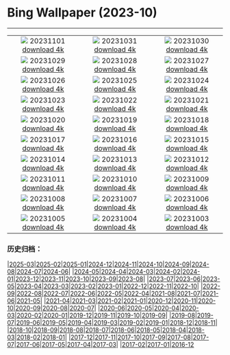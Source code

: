 # Bing Wallpaper (2023-10)
**************
| | | |
|:-:|:-:|:-:|
| ![](https://www.bing.com/th?id=OHR.HautBarr_IT-IT9951330243_1920x1080.jpg) 20231101 [download 4k](https://www.bing.com/th?id=OHR.HautBarr_IT-IT9951330243_UHD.jpg) | ![](https://www.bing.com/th?id=OHR.HalloweenPorchAI_IT-IT0209206965_1920x1080.jpg) 20231031 [download 4k](https://www.bing.com/th?id=OHR.HalloweenPorchAI_IT-IT0209206965_UHD.jpg) | ![](https://www.bing.com/th?id=OHR.AutumnRaven_IT-IT0004951220_1920x1080.jpg) 20231030 [download 4k](https://www.bing.com/th?id=OHR.AutumnRaven_IT-IT0004951220_UHD.jpg) |
| ![](https://www.bing.com/th?id=OHR.LangheItaly_IT-IT0113842370_1920x1080.jpg) 20231029 [download 4k](https://www.bing.com/th?id=OHR.LangheItaly_IT-IT0113842370_UHD.jpg) | ![](https://www.bing.com/th?id=OHR.FiveWinds_IT-IT3588998900_1920x1080.jpg) 20231028 [download 4k](https://www.bing.com/th?id=OHR.FiveWinds_IT-IT3588998900_UHD.jpg) | ![](https://www.bing.com/th?id=OHR.OldBridgeSkye_IT-IT3352647362_1920x1080.jpg) 20231027 [download 4k](https://www.bing.com/th?id=OHR.OldBridgeSkye_IT-IT3352647362_UHD.jpg) |
| ![](https://www.bing.com/th?id=OHR.ViennaAutumn_IT-IT9164239542_1920x1080.jpg) 20231026 [download 4k](https://www.bing.com/th?id=OHR.ViennaAutumn_IT-IT9164239542_UHD.jpg) | ![](https://www.bing.com/th?id=OHR.GrandStaircase_IT-IT8917709693_1920x1080.jpg) 20231025 [download 4k](https://www.bing.com/th?id=OHR.GrandStaircase_IT-IT8917709693_UHD.jpg) | ![](https://www.bing.com/th?id=OHR.FuzerCastle_IT-IT9605113103_1920x1080.jpg) 20231024 [download 4k](https://www.bing.com/th?id=OHR.FuzerCastle_IT-IT9605113103_UHD.jpg) |
| ![](https://www.bing.com/th?id=OHR.SanGiorgioMaggiore_IT-IT9222946405_1920x1080.jpg) 20231023 [download 4k](https://www.bing.com/th?id=OHR.SanGiorgioMaggiore_IT-IT9222946405_UHD.jpg) | ![](https://www.bing.com/th?id=OHR.AstoriaBridge_IT-IT7575959627_1920x1080.jpg) 20231022 [download 4k](https://www.bing.com/th?id=OHR.AstoriaBridge_IT-IT7575959627_UHD.jpg) | ![](https://www.bing.com/th?id=OHR.PersepolisRelief_IT-IT7224171772_1920x1080.jpg) 20231021 [download 4k](https://www.bing.com/th?id=OHR.PersepolisRelief_IT-IT7224171772_UHD.jpg) |
| ![](https://www.bing.com/th?id=OHR.PygmySloth_IT-IT6815817585_1920x1080.jpg) 20231020 [download 4k](https://www.bing.com/th?id=OHR.PygmySloth_IT-IT6815817585_UHD.jpg) | ![](https://www.bing.com/th?id=OHR.WaterLilyVietnam_IT-IT8076028570_1920x1080.jpg) 20231019 [download 4k](https://www.bing.com/th?id=OHR.WaterLilyVietnam_IT-IT8076028570_UHD.jpg) | ![](https://www.bing.com/th?id=OHR.KodiakAlaska_IT-IT8488894073_1920x1080.jpg) 20231018 [download 4k](https://www.bing.com/th?id=OHR.KodiakAlaska_IT-IT8488894073_UHD.jpg) |
| ![](https://www.bing.com/th?id=OHR.SpreadsheetDay_IT-IT8741983462_1920x1080.jpg) 20231017 [download 4k](https://www.bing.com/th?id=OHR.SpreadsheetDay_IT-IT8741983462_UHD.jpg) | ![](https://www.bing.com/th?id=OHR.GoldenEnchantments_IT-IT9162658563_1920x1080.jpg) 20231016 [download 4k](https://www.bing.com/th?id=OHR.GoldenEnchantments_IT-IT9162658563_UHD.jpg) | ![](https://www.bing.com/th?id=OHR.AutumnHedgehog_IT-IT1498595438_1920x1080.jpg) 20231015 [download 4k](https://www.bing.com/th?id=OHR.AutumnHedgehog_IT-IT1498595438_UHD.jpg) |
| ![](https://www.bing.com/th?id=OHR.RingEclipse_IT-IT1853781586_1920x1080.jpg) 20231014 [download 4k](https://www.bing.com/th?id=OHR.RingEclipse_IT-IT1853781586_UHD.jpg) | ![](https://www.bing.com/th?id=OHR.PerugiaFountainEurochocolate_IT-IT7296572620_1920x1080.jpg) 20231013 [download 4k](https://www.bing.com/th?id=OHR.PerugiaFountainEurochocolate_IT-IT7296572620_UHD.jpg) | ![](https://www.bing.com/th?id=OHR.IdahoBarn_IT-IT0454477337_1920x1080.jpg) 20231012 [download 4k](https://www.bing.com/th?id=OHR.IdahoBarn_IT-IT0454477337_UHD.jpg) |
| ![](https://www.bing.com/th?id=OHR.JohnDayFossil_IT-IT9653915961_1920x1080.jpg) 20231011 [download 4k](https://www.bing.com/th?id=OHR.JohnDayFossil_IT-IT9653915961_UHD.jpg) | ![](https://www.bing.com/th?id=OHR.SoprisSunrise_IT-IT4925798707_1920x1080.jpg) 20231010 [download 4k](https://www.bing.com/th?id=OHR.SoprisSunrise_IT-IT4925798707_UHD.jpg) | ![](https://www.bing.com/th?id=OHR.FremontPetroglyph_IT-IT9013079131_1920x1080.jpg) 20231009 [download 4k](https://www.bing.com/th?id=OHR.FremontPetroglyph_IT-IT9013079131_UHD.jpg) |
| ![](https://www.bing.com/th?id=OHR.ItalyTriesteBarcolana_IT-IT2686315925_1920x1080.jpg) 20231008 [download 4k](https://www.bing.com/th?id=OHR.ItalyTriesteBarcolana_IT-IT2686315925_UHD.jpg) | ![](https://www.bing.com/th?id=OHR.GrizzlyFalls_IT-IT0353576964_1920x1080.jpg) 20231007 [download 4k](https://www.bing.com/th?id=OHR.GrizzlyFalls_IT-IT0353576964_UHD.jpg) | ![](https://www.bing.com/th?id=OHR.TaughannockFalls_IT-IT9282123928_1920x1080.jpg) 20231006 [download 4k](https://www.bing.com/th?id=OHR.TaughannockFalls_IT-IT9282123928_UHD.jpg) |
| ![](https://www.bing.com/th?id=OHR.GentooJump_IT-IT0819312209_1920x1080.jpg) 20231005 [download 4k](https://www.bing.com/th?id=OHR.GentooJump_IT-IT0819312209_UHD.jpg) | ![](https://www.bing.com/th?id=OHR.TarantulaNebula_IT-IT1696643757_1920x1080.jpg) 20231004 [download 4k](https://www.bing.com/th?id=OHR.TarantulaNebula_IT-IT1696643757_UHD.jpg) | ![](https://www.bing.com/th?id=OHR.WhitsundaySwirl_IT-IT2012760745_1920x1080.jpg) 20231003 [download 4k](https://www.bing.com/th?id=OHR.WhitsundaySwirl_IT-IT2012760745_UHD.jpg) |

### 历史归档：

|[2025-03](/../2025-03/2025-03.md)|[2025-02](/../2025-02/2025-02.md)|[2025-01](/../2025-01/2025-01.md)|[2024-12](/../2024-12/2024-12.md)|[2024-11](/../2024-11/2024-11.md)|[2024-10](/../2024-10/2024-10.md)|[2024-09](/../2024-09/2024-09.md)|[2024-08](/../2024-08/2024-08.md)|[2024-07](/../2024-07/2024-07.md)|[2024-06](/../2024-06/2024-06.md)|
|[2024-05](/../2024-05/2024-05.md)|[2024-04](/../2024-04/2024-04.md)|[2024-03](/../2024-03/2024-03.md)|[2024-02](/../2024-02/2024-02.md)|[2024-01](/../2024-01/2024-01.md)|[2023-12](/../2023-12/2023-12.md)|[2023-11](/../2023-11/2023-11.md)|[2023-10](/2023-10.md)|[2023-09](/../2023-09/2023-09.md)|[2023-08](/../2023-08/2023-08.md)|
|[2023-07](/../2023-07/2023-07.md)|[2023-06](/../2023-06/2023-06.md)|[2023-05](/../2023-05/2023-05.md)|[2023-04](/../2023-04/2023-04.md)|[2023-03](/../2023-03/2023-03.md)|[2023-02](/../2023-02/2023-02.md)|[2023-01](/../2023-01/2023-01.md)|[2022-12](/../2022-12/2022-12.md)|[2022-11](/../2022-11/2022-11.md)|[2022-10](/../2022-10/2022-10.md)|
|[2022-09](/../2022-09/2022-09.md)|[2022-08](/../2022-08/2022-08.md)|[2022-07](/../2022-07/2022-07.md)|[2022-06](/../2022-06/2022-06.md)|[2022-05](/../2022-05/2022-05.md)|[2022-04](/../2022-04/2022-04.md)|[2021-08](/../2021-08/2021-08.md)|[2021-07](/../2021-07/2021-07.md)|[2021-06](/../2021-06/2021-06.md)|[2021-05](/../2021-05/2021-05.md)|
|[2021-04](/../2021-04/2021-04.md)|[2021-03](/../2021-03/2021-03.md)|[2021-02](/../2021-02/2021-02.md)|[2021-01](/../2021-01/2021-01.md)|[2020-12](/../2020-12/2020-12.md)|[2020-11](/../2020-11/2020-11.md)|[2020-10](/../2020-10/2020-10.md)|[2020-09](/../2020-09/2020-09.md)|[2020-08](/../2020-08/2020-08.md)|[2020-07](/../2020-07/2020-07.md)|
|[2020-06](/../2020-06/2020-06.md)|[2020-05](/../2020-05/2020-05.md)|[2020-04](/../2020-04/2020-04.md)|[2020-03](/../2020-03/2020-03.md)|[2020-02](/../2020-02/2020-02.md)|[2020-01](/../2020-01/2020-01.md)|[2019-12](/../2019-12/2019-12.md)|[2019-11](/../2019-11/2019-11.md)|[2019-10](/../2019-10/2019-10.md)|[2019-09](/../2019-09/2019-09.md)|
|[2019-08](/../2019-08/2019-08.md)|[2019-07](/../2019-07/2019-07.md)|[2019-06](/../2019-06/2019-06.md)|[2019-05](/../2019-05/2019-05.md)|[2019-04](/../2019-04/2019-04.md)|[2019-03](/../2019-03/2019-03.md)|[2019-02](/../2019-02/2019-02.md)|[2019-01](/../2019-01/2019-01.md)|[2018-12](/../2018-12/2018-12.md)|[2018-11](/../2018-11/2018-11.md)|
|[2018-10](/../2018-10/2018-10.md)|[2018-09](/../2018-09/2018-09.md)|[2018-08](/../2018-08/2018-08.md)|[2018-07](/../2018-07/2018-07.md)|[2018-06](/../2018-06/2018-06.md)|[2018-05](/../2018-05/2018-05.md)|[2018-04](/../2018-04/2018-04.md)|[2018-03](/../2018-03/2018-03.md)|[2018-02](/../2018-02/2018-02.md)|[2018-01](/../2018-01/2018-01.md)|
|[2017-12](/../2017-12/2017-12.md)|[2017-11](/../2017-11/2017-11.md)|[2017-10](/../2017-10/2017-10.md)|[2017-09](/../2017-09/2017-09.md)|[2017-08](/../2017-08/2017-08.md)|[2017-07](/../2017-07/2017-07.md)|[2017-06](/../2017-06/2017-06.md)|[2017-05](/../2017-05/2017-05.md)|[2017-04](/../2017-04/2017-04.md)|[2017-03](/../2017-03/2017-03.md)|
|[2017-02](/../2017-02/2017-02.md)|[2017-01](/../2017-01/2017-01.md)|[2016-12](/../2016-12/2016-12.md)